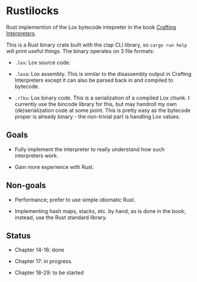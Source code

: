 # Rustilocks

Rust implemention of the Lox bytecode intepreter in the book
    [Crafting Interpreters](https://craftinginterpreters.com/).

This is a Rust binary crate built with the clap CLI library, so `cargo run help`
    will print useful things.
The binary operates on 3 file formats:

- `.lox`: Lox source code.

- `.loxa`: Lox assembly. This is similar to the disassembly output in Crafting Interpreters
    except it can also be parsed back in and compiled to bytecode.

- `.rlks`: Lox binary code. This is a serialization of a compiled Lox chunk.
    I currently use the bincode library for this, but may handroll my own (de)serialization code at some point.
    This is pretty easy as the bytecode proper is already binary - the non-trivial part
        is handling Lox values.

## Goals

- Fully implement the interpreter to really understand how such interpreters work.

- Gain more experience with Rust.

## Non-goals

- Performance; prefer to use simple idiomatic Rust.

- Implementing hash maps, stacks, etc. by hand, as is done in the book; instead, use the Rust standard library.

## Status

- Chapter 14-16: done

- Chapter 17: in progress.

- Chapter 18-29: to be started

